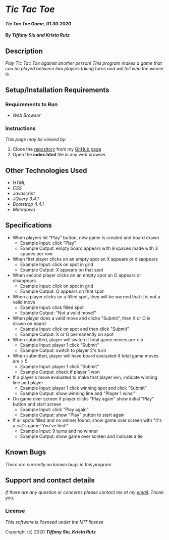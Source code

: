 # _Tic Tac Toe_

#### _Tic Tac Toe Game, 01.30.2020_

#### By _**Tiffany Siu and Krista Rutz**_

## Description

_Play Tic Tac Toe against another person! This program makes a game that can be played between two players taking turns and will tell who the winner is._

## Setup/Installation Requirements

### Requirements to Run

* _Web Browser_

### Instructions

*This page may be viewed by:*

1. Clone the [repository](https://github.com/TSiu88/tic-tac-toe.git) from my [GitHub page](https://github.com/TSiu88)
2. Open the **index.html** file in any web browser.

## Other Technologies Used
* _HTML_
* _CSS_
* _Javascript_
* _JQuery 3.4.1_
* _Bootstrap 4.4.1_
* _Markdown_

## Specifications

* When players hit "Play" button, new game is created and board drawn
  * Example Input: click "Play"
  * Example Output: empty board appears with 9 spaces made with 3 spaces per row
* When first player clicks on an empty spot an X appears or disappears
  * Example Input: click on spot in grid
  * Example Output: X appears on that spot
* When second player clicks on an empty spot an O appears or disappears
  * Example Input: click on spot in grid
  * Example Output: O appears on that spot
* When a player clicks on a filled spot, they will be warned that it is not a valid move
  * Example Input: click filled spot
  * Example Output: "Not a valid move!"
* When player does a valid move and clicks "Submit", then X or O is drawn on board
  * Example Input: click on spot and then click "Submit"
  * Example Output: X or O permanently on spot
* When submitted, player will switch if total game moves are < 5
  * Example Input: player 1 click "Submit"
  * Example Output: switch to player 2's turn
* When submitted, player will have board evaluated if total game moves are > 5
  * Example Input: player 1 click "Submit"
  * Example Output: check if player 1 won
* If a player's move evaluated to make that player win, indicate winning line and player
  * Example Input: player 1 click winning spot and click "Submit"
  * Example Output: show winning line and "Player 1 wins!"
* On game over screen if player clicks "Play again" show initial "Play" button and start screen
  * Example Input: click "Play again"
  * Example Output: show "Play" button to start again
* If all spots filled and no winner found, show game over screen with "It's a cat's game! You've tied!"
  * Example Input: 9 turns and no winner
  * Example Output: show game over screen and indicate a tie

## Known Bugs

_There are currently no known bugs in this program_

## Support and contact details

_If there are any question or concerns please contact me at my [email](mailto:tsiu88@gmail.com). Thank you._

### License

*This software is licensed under the MIT license*

Copyright (c) 2020 **_Tiffany Siu, Krista Rutz_**
